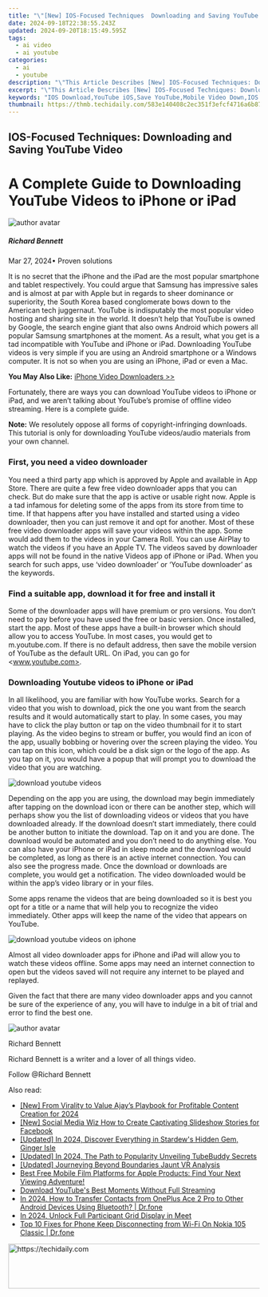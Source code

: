 ```yaml
---
title: "\"[New] IOS-Focused Techniques  Downloading and Saving YouTube Video for 2024\""
date: 2024-09-18T22:38:55.243Z
updated: 2024-09-20T18:15:49.595Z
tags:
  - ai video
  - ai youtube
categories:
  - ai
  - youtube
description: "\"This Article Describes [New] IOS-Focused Techniques: Downloading and Saving YouTube Video for 2024\""
excerpt: "\"This Article Describes [New] IOS-Focused Techniques: Downloading and Saving YouTube Video for 2024\""
keywords: "IOS Download,YouTube iOS,Save YouTube,Mobile Video Down,IOS Streaming,YouTube Safari,IOS Media Playback"
thumbnail: https://thmb.techidaily.com/583e140408c2ec351f3efcf4716a6b87c865b3b8a448b26c52bfccdf2d778b7a.png
---
```


## IOS-Focused Techniques: Downloading and Saving YouTube Video

# A Complete Guide to Downloading YouTube Videos to iPhone or iPad

![author avatar](https://images.wondershare.com/filmora/article-images/richard-bennett.jpg)

##### Richard Bennett

 Mar 27, 2024• Proven solutions

It is no secret that the iPhone and the iPad are the most popular smartphone and tablet respectively. You could argue that Samsung has impressive sales and is almost at par with Apple but in regards to sheer dominance or superiority, the South Korea based conglomerate bows down to the American tech juggernaut. YouTube is indisputably the most popular video hosting and sharing site in the world. It doesn’t help that YouTube is owned by Google, the search engine giant that also owns Android which powers all popular Samsung smartphones at the moment. As a result, what you get is a tad incompatible with YouTube and iPhone or iPad. Downloading YouTube videos is very simple if you are using an Android smartphone or a Windows computer. It is not so when you are using an iPhone, iPad or even a Mac.

**You May Also Like:** [iPhone Video Downloaders >>](https://tools.techidaily.com/wondershare/filmora/download/)

Fortunately, there are ways you can download YouTube videos to iPhone or iPad, and we aren’t talking about YouTube’s promise of offline video streaming. Here is a complete guide.

**Note:** We resolutely oppose all forms of copyright-infringing downloads. This tutorial is only for downloading YouTube videos/audio materials from your own channel.

### First, you need a video downloader

You need a third party app which is approved by Apple and available in App Store. There are quite a few free video downloader apps that you can check. But do make sure that the app is active or usable right now. Apple is a tad infamous for deleting some of the apps from its store from time to time. If that happens after you have installed and started using a video downloader, then you can just remove it and opt for another. Most of these free video downloader apps will save your videos within the app. Some would add them to the videos in your Camera Roll. You can use AirPlay to watch the videos if you have an Apple TV. The videos saved by downloader apps will not be found in the native Videos app of iPhone or iPad. When you search for such apps, use ‘video downloader’ or ‘YouTube downloader’ as the keywords.

### Find a suitable app, download it for free and install it

Some of the downloader apps will have premium or pro versions. You don’t need to pay before you have used the free or basic version. Once installed, start the app. Most of these apps have a built-in browser which should allow you to access YouTube. In most cases, you would get to m.youtube.com. If there is no default address, then save the mobile version of YouTube as the default URL. On iPad, you can go for <www.youtube.com>.

### Downloading Youtube videos to iPhone or iPad

In all likelihood, you are familiar with how YouTube works. Search for a video that you wish to download, pick the one you want from the search results and it would automatically start to play. In some cases, you may have to click the play button or tap on the video thumbnail for it to start playing. As the video begins to stream or buffer, you would find an icon of the app, usually bobbing or hovering over the screen playing the video. You can tap on this icon, which could be a disk sign or the logo of the app. As you tap on it, you would have a popup that will prompt you to download the video that you are watching.

![download youtube videos](https://images.wondershare.com/filmora/article-images/download-youtube-videos.jpg)

Depending on the app you are using, the download may begin immediately after tapping on the download icon or there can be another step, which will perhaps show you the list of downloading videos or videos that you have downloaded already. If the download doesn’t start immediately, there could be another button to initiate the download. Tap on it and you are done. The download would be automated and you don’t need to do anything else. You can also have your iPhone or iPad in sleep mode and the download would be completed, as long as there is an active internet connection. You can also see the progress made. Once the download or downloads are complete, you would get a notification. The video downloaded would be within the app’s video library or in your files.

Some apps rename the videos that are being downloaded so it is best you opt for a title or a name that will help you to recognize the video immediately. Other apps will keep the name of the video that appears on YouTube.

![download youtube videos on iphone](https://images.wondershare.com/filmora/article-images/download-youtube-videos-on-iphone.jpg)

Almost all video downloader apps for iPhone and iPad will allow you to watch these videos offline. Some apps may need an internet connection to open but the videos saved will not require any internet to be played and replayed.

Given the fact that there are many video downloader apps and you cannot be sure of the experience of any, you will have to indulge in a bit of trial and error to find the best one.

![author avatar](https://images.wondershare.com/filmora/article-images/richard-bennett.jpg)

Richard Bennett

Richard Bennett is a writer and a lover of all things video.

Follow @Richard Bennett

<ins class="adsbygoogle"
     style="display:block"
     data-ad-format="autorelaxed"
     data-ad-client="ca-pub-7571918770474297"
     data-ad-slot="1223367746"></ins>

<ins class="adsbygoogle"
     style="display:block"
     data-ad-client="ca-pub-7571918770474297"
     data-ad-slot="8358498916"
     data-ad-format="auto"
     data-full-width-responsive="true"></ins>

<span class="atpl-alsoreadstyle">Also read:</span>
<div><ul>
<li><a href="https://youtube-webster.techidaily.com/rom-virality-to-value-ajays-playbook-for-profitable-content-creation-for-2024/"><u>[New] From Virality to Value Ajay’s Playbook for Profitable Content Creation for 2024</u></a></li>
<li><a href="https://facebook-videos.techidaily.com/new-social-media-wiz-how-to-create-captivating-slideshow-stories-for-facebook/"><u>[New] Social Media Wiz How to Create Captivating Slideshow Stories for Facebook</u></a></li>
<li><a href="https://visual-screen-recording.techidaily.com/updated-in-2024-discover-everything-in-stardews-hidden-gem-ginger-isle/"><u>[Updated] In 2024, Discover Everything in Stardew's Hidden Gem, Ginger Isle</u></a></li>
<li><a href="https://youtube-webster.techidaily.com/ed-in-2024-the-path-to-popularity-unveiling-tubebuddy-secrets/"><u>[Updated] In 2024, The Path to Popularity Unveiling TubeBuddy Secrets</u></a></li>
<li><a href="https://extra-support.techidaily.com/updated-journeying-beyond-boundaries-jaunt-vr-analysis/"><u>[Updated] Journeying Beyond Boundaries Jaunt VR Analysis</u></a></li>
<li><a href="https://some-guidance.techidaily.com/best-free-mobile-film-platforms-for-apple-products-find-your-next-viewing-adventure/"><u>Best Free Mobile Film Platforms for Apple Products: Find Your Next Viewing Adventure!</u></a></li>
<li><a href="https://youtube-webster.techidaily.com/oad-youtubes-best-moments-without-full-streaming/"><u>Download YouTube's Best Moments Without Full Streaming</u></a></li>
<li><a href="https://android-transfer.techidaily.com/in-2024-how-to-transfer-contacts-from-oneplus-ace-2-pro-to-other-android-devices-using-bluetooth-drfone-by-drfone-transfer-from-android-transfer-from-android/"><u>In 2024, How to Transfer Contacts from OnePlus Ace 2 Pro to Other Android Devices Using Bluetooth? | Dr.fone</u></a></li>
<li><a href="https://video-capture.techidaily.com/in-2024-unlock-full-participant-grid-display-in-meet/"><u>In 2024, Unlock Full Participant Grid Display in Meet</u></a></li>
<li><a href="https://howto.techidaily.com/top-10-fixes-for-phone-keep-disconnecting-from-wi-fi-on-nokia-105-classic-drfone-by-drfone-fix-android-problems-fix-android-problems/"><u>Top 10 Fixes for Phone Keep Disconnecting from Wi-Fi On Nokia 105 Classic | Dr.fone</u></a></li>
</ul></div>

<!-- affiliate ads begin -->
<a href="https://ephamedtechinc.pxf.io/c/5597632/2137215/26400" target="_top" id="2137215">
  <img src="//a.impactradius-go.com/display-ad/26400-2137215" border="0" alt="https://techidaily.com" width="728" height="90"/>
</a>
<img height="0" width="0" src="https://ephamedtechinc.pxf.io/i/5597632/2137215/26400" style="position:absolute;visibility:hidden;" border="0" />
<!-- affiliate ads end -->

